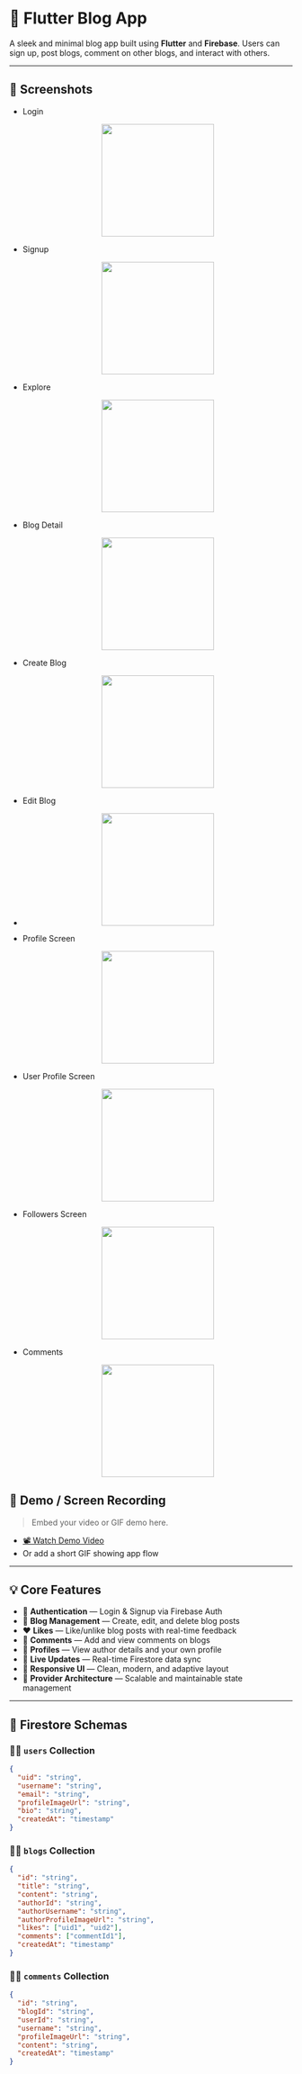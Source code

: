 # 📝 Flutter Blog App

A sleek and minimal blog app built using **Flutter** and **Firebase**. Users can sign up, post blogs, comment on other blogs, and interact with others.

---

## 📸 Screenshots


- Login
  <p align="center">
  <img src="screenshots/login.jpeg" width="200" />
  </p>
- Signup
  <p align="center">
  <img src="screenshots/signup.jpeg" width="200" />
  </p>
- Explore
  <p align="center">
  <img src="screenshots/explore.jpeg" width="200" />
  </p>
- Blog Detail
  <p align="center">
  <img src="screenshots/blog_detail.jpeg" width="200" />
  </p>
- Create Blog
  <p align="center">
  <img src="screenshots/create.jpeg" width="200" />
  </p>
- Edit Blog
- <p align="center">
  <img src="screenshots/edit.jpeg" width="200" />
  </p>
- Profile Screen
  <p align="center">
  <img src="screenshots/profile.jpeg" width="200" />
  </p>
- User Profile Screen
  <p align="center">
  <img src="screenshots/profile.jpeg" width="200" />
  </p>
- Followers Screen
  <p align="center">
  <img src="screenshots/followers.jpeg" width="200" />
  </p>
- Comments
  <p align="center">
  <img src="screenshots/comments.jpeg" width="200" />
  </p>


## 🎥 Demo / Screen Recording

> Embed your video or GIF demo here.

- [📽️ Watch Demo Video](#)  
- Or add a short GIF showing app flow

---

## 💡 Core Features

- 🔐 **Authentication** — Login & Signup via Firebase Auth  
- 📝 **Blog Management** — Create, edit, and delete blog posts  
- ❤️ **Likes** — Like/unlike blog posts with real-time feedback  
- 💬 **Comments** — Add and view comments on blogs  
- 👤 **Profiles** — View author details and your own profile  
- 🔄 **Live Updates** — Real-time Firestore data sync  
- 🎨 **Responsive UI** — Clean, modern, and adaptive layout  
- 🧩 **Provider Architecture** — Scalable and maintainable state management  

---

## 🧾 Firestore Schemas

### 🧑‍💼 `users` Collection

```json
{
  "uid": "string",
  "username": "string",
  "email": "string",
  "profileImageUrl": "string",
  "bio": "string",
  "createdAt": "timestamp"
}
```

### 🧑‍💼 `blogs` Collection

```json
{
  "id": "string",
  "title": "string",
  "content": "string",
  "authorId": "string",
  "authorUsername": "string",
  "authorProfileImageUrl": "string",
  "likes": ["uid1", "uid2"],
  "comments": ["commentId1"],
  "createdAt": "timestamp"
}
```

### 🧑‍💼 `comments` Collection

```json
{
  "id": "string",
  "blogId": "string",
  "userId": "string",
  "username": "string",
  "profileImageUrl": "string",
  "content": "string",
  "createdAt": "timestamp"
}
```

